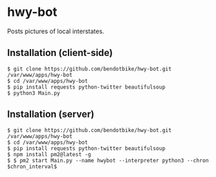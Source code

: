 # hwy-bot
Posts pictures of local interstates. 

## Installation (client-side)
```
$ git clone https://github.com/bendotbike/hwy-bot.git /var/www/apps/hwy-bot
$ cd /var/www/apps/hwy-bot
$ pip install requests python-twitter beautifulsoup
$ python3 Main.py
```

## Installation (server)
```
$ git clone https://github.com/bendotbike/hwy-bot.git /var/www/apps/hwy-bot
$ cd /var/www/apps/hwy-bot
$ pip install requests python-twitter beautifulsoup
$ npm install pm2@latest -g
$ $ pm2 start Main.py --name hwybot --interpreter python3 --chron $chron_interval$
```
